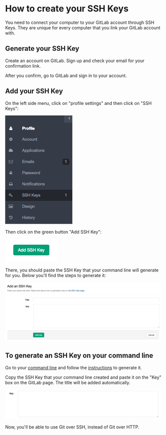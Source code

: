 # How to create your SSH Keys

You need to connect your computer to your GitLab account through SSH Keys. They are unique for every computer that you link your GitLab account with.

## Generate your SSH Key

Create an account on GitLab. Sign up and check your email for your confirmation link.

After you confirm, go to GitLab and sign in to your account.

## Add your SSH Key

On the left side menu, click on "profile settings" and then click on "SSH Keys":

![SSH Keys](basicsimages/shh_keys.png)

Then click on the green button "Add SSH Key":

![Add SSH Key](basicsimages/add_sshkey.png)

There, you should paste the SSH Key that your command line will generate for you. Below you'll find the steps to generate it:

![Paste SSH Key](basicsimages/paste_sshkey.png)

## To generate an SSH Key on your command line

Go to your [command line](start-using-git.md) and follow the [instructions](../ssh/README.md) to generate it.

Copy the SSH Key that your command line created and paste it on the "Key" box on the GitLab page. The title will be added automatically.

![Paste SSH Key](basicsimages/key.png)

Now, you'll be able to use Git over SSH, instead of Git over HTTP.
